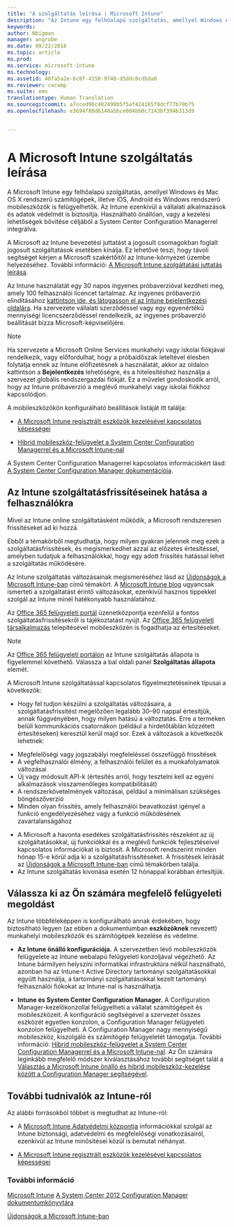 ```yaml
---
title: "A szolgáltatás leírása | Microsoft Intune"
description: "Az Intune egy felhőalapú szolgáltatás, amellyel Windows és Mac OS X rendszerű számítógépek, illetve iOS, Android és Windows rendszerű mobileszközök is felügyelhetők."
keywords: 
author: Nbigman
manager: angrobe
ms.date: 09/22/2016
ms.topic: article
ms.prod: 
ms.service: microsoft-intune
ms.technology: 
ms.assetid: 40fa5a2e-6c0f-4150-9740-d5ddc0cdbda0
ms.reviewer: cacamp
ms.suite: ems
translationtype: Human Translation
ms.sourcegitcommit: a7cced90c482498b5f5af424165f8dcf77b79b75
ms.openlocfilehash: e3694f80d6148abbce004bb0c7143bf394b313d9


---
```


# A Microsoft Intune szolgáltatás leírása

A Microsoft Intune egy felhőalapú szolgáltatás, amellyel Windows és Mac OS X rendszerű számítógépek, illetve iOS, Android és Windows rendszerű mobileszközök is felügyelhetők. Az Intune ezenkívül a vállalati alkalmazások és adatok védelmét is biztosítja. Használható önállóan, vagy a kezelési lehetőségek bővítése céljából a System Center Configuration Managerrel integrálva. 

A Microsoft az Intune bevezetési juttatást a jogosult csomagokban foglalt jogosult szolgáltatások esetében kínálja. Ez lehetővé teszi, hogy távoli segítséget kérjen a Microsoft szakértőitől az Intune-környezet üzembe helyezéséhez. További információ: [A Microsoft Intune szolgáltatási juttatás leírása](http://go.microsoft.com/fwlink/?LinkId=619281).

Az Intune használatát egy 30 napos ingyenes próbaverzióval kezdheti meg, amely 100 felhasználói licencet tartalmaz. Az ingyenes próbaverzió elindításához [kattintson ide, és látogasson el az Intune bejelentkezési oldalára](http://www.microsoft.com/en-us/server-cloud/products/microsoft-intune/). Ha szervezete vállalati szerződéssel vagy egy egyenértékű mennyiségi licencszerződéssel rendelkezik, az ingyenes próbaverzió beállítását bízza Microsoft-képviselőjére.

> [!NOTE]
> Ha szervezete a Microsoft Online Services munkahelyi vagy iskolai fiókjával rendelkezik, vagy előfordulhat, hogy a próbaidőszak leteltével élesben folytatja ennek az Intune előfizetésnek a használatát, akkor az oldalon kattintson a **Bejelentkezés** lehetőségre, és a hitelesítéshez használja a szervezet globális rendszergazdai fiókját. Ez a művelet gondoskodik arról, hogy az Intune próbaverzió a meglévő munkahelyi vagy iskolai fiókhoz kapcsolódjon.

A mobileszközökön konfigurálható beállítások listáját itt találja:

-   [A Microsoft Intune regisztrált eszközök kezelésével kapcsolatos képességei](/intune/get-started/mobile-device-management-capabilities-in-microsoft-intune) 

-   [Hibrid mobileszköz-felügyelet a System Center Configuration Managerrel és a Microsoft Intune-nal](https://technet.microsoft.com/library/mt627883.aspx) 

A System Center Configuration Managerrel kapcsolatos információkért lásd: [A System Center  Configuration Manager dokumentációja](https://technet.microsoft.com/library/mt346023.aspx).

## Az Intune szolgáltatásfrissítéseinek hatása a felhasználókra
Mivel az Intune online szolgáltatásként működik, a Microsoft rendszeresen frissítéseket ad ki hozzá.

Ebből a témakörből megtudhatja, hogy milyen gyakran jelennek meg ezek a szolgáltatásfrissítések, és megismerkedhet azzal az előzetes értesítéssel, amelyben tudatjuk a felhasználókkal, hogy egy adott frissítés hatással lehet a szolgáltatás működésére.

Az Intune szolgáltatás változásainak megismeréséhez lásd az [Újdonságok a Microsoft Intune-ban](/intune/deploy-use/whats-new-in-microsoft-intune) című témakört. A [Microsoft Intune blog](http://blogs.technet.com/b/microsoftintune/) ugyancsak ismerteti a szolgáltatást érintő változásokat, ezenkívül hasznos tippekkel szolgál az Intune minél hatékonyabb használatához. 

Az [Office 365 felügyeleti portál](https://portal.office.com/Admin/Default.aspx) üzenetközpontja ezenfelül a fontos szolgáltatásfrissítésekről is tájékoztatást nyújt. Az [Office 365 felügyeleti társalkalmazás](https://support.office.com/article/Office-365-Admin-Mobile-App-e16f6421-2a1a-4142-bf9d-9846600a060a) telepítésével mobileszközén is fogadhatja az értesítéseket.

> [!NOTE]
> Az [Office 365 felügyeleti portálon](https://portal.office.com/Admin/Default.aspx) az Intune szolgáltatás állapota is figyelemmel követhető. Válassza a bal oldali panel **Szolgáltatás állapota** elemét.  

A Microsoft Intune szolgáltatással kapcsolatos figyelmeztetéseinek típusai a következők:
-   Hogy fel tudjon készülni a szolgáltatás változásaira, a szolgáltatásfrissítést megelőzően legalább 30–90 nappal értesítjük, annak függvényében, hogy milyen hatású a változtatás. Erre a terméken belüli kommunikációs csatornákon (például a hirdetőtáblán közzétett értesítéseken) keresztül kerül majd sor. Ezek a változások a következők lehetnek:
* Megfelelőségi vagy jogszabályi megfeleléssel összefüggő frissítések
* A végfelhasználói élmény, a felhasználói felület és a munkafolyamatok változásai
* Új vagy módosult API-k (értesítés arról, hogy tesztelni kell az egyéni alkalmazások visszamenőleges kompatibilitását)
* A rendszerkövetelmények változásai, például a minimálisan szükséges böngészőverzió
* Minden olyan frissítés, amely felhasználói beavatkozást igényel a funkció engedélyezéséhez vagy a funkció működésének zavartalanságához
-   A Microsoft a havonta esedékes szolgáltatásfrissítés részeként az új szolgáltatásokkal, új funkciókkal és a meglévő funkciók fejlesztéseivel kapcsolatos információkat is biztosít. A Microsoft rendszerint minden hónap 15-e körül adja ki a szolgáltatásfrissítéseket. A frissítések leírását az [Újdonságok a Microsoft Intune-ban](/intune/deploy-use/whats-new-in-microsoft-intune) című témakörben találja.
-   Az Intune szolgáltatás kivonása esetén 12 hónappal korábban értesítjük.

## Válassza ki az Ön számára megfelelő felügyeleti megoldást
Az Intune többféleképpen is konfigurálható annak érdekében, hogy biztosítható legyen (az ebben a dokumentumban **eszközöknek** nevezett) munkahelyi mobileszközök és számítógépek kezelése és védelme.

-   **Az Intune önálló konfigurációja.** A szervezetben lévő mobileszközök felügyelete az Intune webalapú felügyeleti konzoljával végezhető. Az Intune bármilyen helyszíni informatikai infrastruktúra nélkül használható, azonban ha az Intune-t Active Directory tartományi szolgáltatásokkal együtt használja, a tartományi szolgáltatásokkal kezelt tartományi felhasználói fiókokat az Intune-nal is használhatja.

-   **Intune és System Center Configuration Manager.** A Configuration Manager-kezelőkonzollal felügyelheti a vállalat számítógépeit és mobileszközeit. A konfiguráció segítségével a szervezet összes eszközét egyetlen konzolon, a Configuration Manager felügyeleti konzolon felügyelheti. A Configuration Manager nagy mennyiségű mobileszköz, kiszolgáló és számítógép felügyeletét támogatja. További információ: [Hibrid mobileszköz-felügyelet a System Center Configuration Managerrel és a Microsoft Intune-nal](https://technet.microsoft.com/library/mt627883.aspx).  Az Ön számára leginkább megfelelő módszer kiválasztásához további segítséget talál a [Választás a Microsoft Intune önálló és hibrid mobileszköz-kezelése között a Configuration Manager segítségével](https://technet.microsoft.com/en-us/library/mt706478.aspx). 


## További tudnivalók az Intune-ról
Az alábbi forrásokból többet is megtudhat az Intune-ról:

-   A [Microsoft Intune Adatvédelmi központja](http://www.microsoft.com/en-us/server-cloud/products/intune-trust-center/) információkkal szolgál az Intune biztonsági, adatvédelmi és megfelelőségi vonatkozásairól, ezenkívül az Intune minősítései közül is bemutat néhányat.

-   [A Microsoft Intune regisztrált eszközök kezelésével kapcsolatos képességei](/intune/get-started/mobile-device-management-capabilities-in-microsoft-intune) 

### További információ
[Microsoft Intune](https://docs.microsoft.com/intune/)
[A System Center 2012 Configuration Manager dokumentumkönyvtára](https://technet.microsoft.com/library/gg682041.aspx)

[Újdonságok a Microsoft Intune-ban](/intune/deploy-use/whats-new-in-microsoft-intune)



<!--HONumber=Sep16_HO4-->


